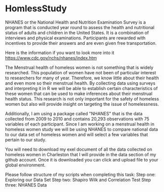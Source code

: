 # HomlessStudy

NHANES or the National Health and Nutrition Examination Survey is a program that is conducted year round to assess the health and nutritional status of adults and children in the United States. It is a combination of interviews and physical examinations. Participants are rewarded with incentives to provide their answers and are even given free transportation. 

Here is the information if you want to look more into it https://www.cdc.gov/nchs/nhanes/index.htm

The Menstrual health of homeless women is not something that is widely researched. This population of women have not been of particular interest to researchers for many of year. Therefore, we know little about their health and even more so their menstrual health. By collecting data using surveys and interpreting it in R we will be able to establish certain characteristics of these women that can be used to make inferences about their menstrual health status. This research is not only important for the safety of homeless women but also will provide insight on targeting the issue of homelessness.

Additionally, I am using a package called "NHANES" that is the data collected from 2009 to 2010 and contains 20,293 observations with 75 variables of each participant. Since I am working on a menstrual health in homeless women study we will be using NHANES to compare national data to our data set of homeless women and will select a few variables that pertain to our study.

You will need to download my exel document of all the data collected on homeless women in Charleston that I will provide in the data section of my github account. Once it is downloaded you can click and upload file to your global environment. 

Please follow structure of my scripts when completing this task:
Step one: Exploring our Data Set
Step two: Shapiro Wilk and Correlation Test
Step three: NHANES Data
